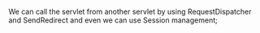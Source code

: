We can call the servlet from another servlet by using RequestDispatcher and SendRedirect and even we can use Session management;
